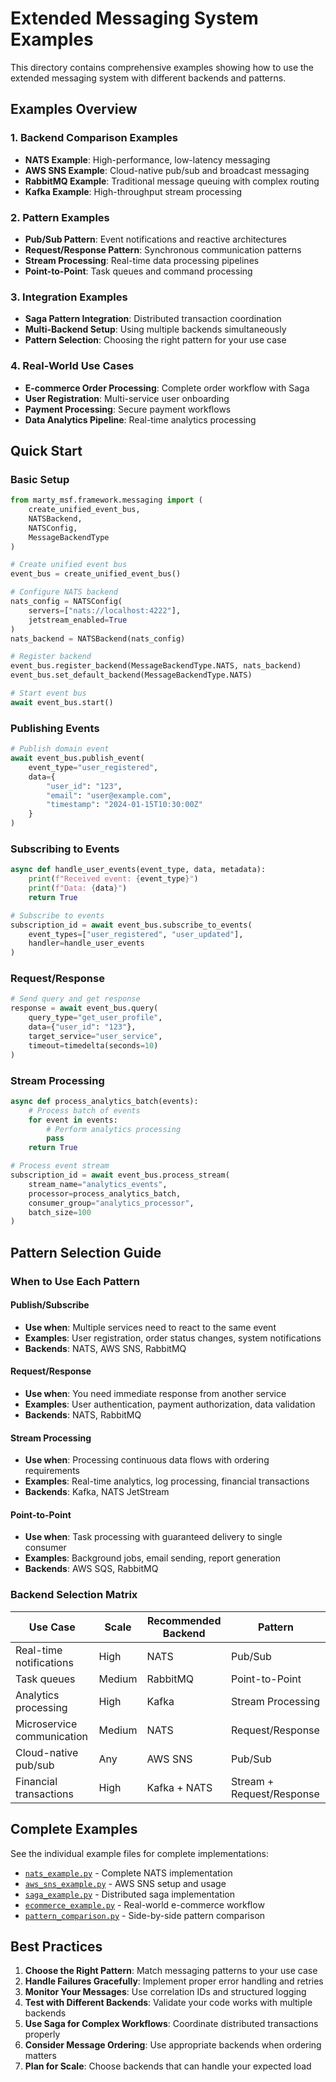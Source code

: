 # Extended Messaging System Examples

This directory contains comprehensive examples showing how to use the extended messaging system with different backends and patterns.

## Examples Overview

### 1. Backend Comparison Examples
- **NATS Example**: High-performance, low-latency messaging
- **AWS SNS Example**: Cloud-native pub/sub and broadcast messaging
- **RabbitMQ Example**: Traditional message queuing with complex routing
- **Kafka Example**: High-throughput stream processing

### 2. Pattern Examples
- **Pub/Sub Pattern**: Event notifications and reactive architectures
- **Request/Response Pattern**: Synchronous communication patterns
- **Stream Processing**: Real-time data processing pipelines
- **Point-to-Point**: Task queues and command processing

### 3. Integration Examples
- **Saga Pattern Integration**: Distributed transaction coordination
- **Multi-Backend Setup**: Using multiple backends simultaneously
- **Pattern Selection**: Choosing the right pattern for your use case

### 4. Real-World Use Cases
- **E-commerce Order Processing**: Complete order workflow with Saga
- **User Registration**: Multi-service user onboarding
- **Payment Processing**: Secure payment workflows
- **Data Analytics Pipeline**: Real-time analytics processing

## Quick Start

### Basic Setup

```python
from marty_msf.framework.messaging import (
    create_unified_event_bus,
    NATSBackend,
    NATSConfig,
    MessageBackendType
)

# Create unified event bus
event_bus = create_unified_event_bus()

# Configure NATS backend
nats_config = NATSConfig(
    servers=["nats://localhost:4222"],
    jetstream_enabled=True
)
nats_backend = NATSBackend(nats_config)

# Register backend
event_bus.register_backend(MessageBackendType.NATS, nats_backend)
event_bus.set_default_backend(MessageBackendType.NATS)

# Start event bus
await event_bus.start()
```

### Publishing Events

```python
# Publish domain event
await event_bus.publish_event(
    event_type="user_registered",
    data={
        "user_id": "123",
        "email": "user@example.com",
        "timestamp": "2024-01-15T10:30:00Z"
    }
)
```

### Subscribing to Events

```python
async def handle_user_events(event_type, data, metadata):
    print(f"Received event: {event_type}")
    print(f"Data: {data}")
    return True

# Subscribe to events
subscription_id = await event_bus.subscribe_to_events(
    event_types=["user_registered", "user_updated"],
    handler=handle_user_events
)
```

### Request/Response

```python
# Send query and get response
response = await event_bus.query(
    query_type="get_user_profile",
    data={"user_id": "123"},
    target_service="user_service",
    timeout=timedelta(seconds=10)
)
```

### Stream Processing

```python
async def process_analytics_batch(events):
    # Process batch of events
    for event in events:
        # Perform analytics processing
        pass
    return True

# Process event stream
subscription_id = await event_bus.process_stream(
    stream_name="analytics_events",
    processor=process_analytics_batch,
    consumer_group="analytics_processor",
    batch_size=100
)
```

## Pattern Selection Guide

### When to Use Each Pattern

#### Publish/Subscribe
- **Use when**: Multiple services need to react to the same event
- **Examples**: User registration, order status changes, system notifications
- **Backends**: NATS, AWS SNS, RabbitMQ

#### Request/Response
- **Use when**: You need immediate response from another service
- **Examples**: User authentication, payment authorization, data validation
- **Backends**: NATS, RabbitMQ

#### Stream Processing
- **Use when**: Processing continuous data flows with ordering requirements
- **Examples**: Real-time analytics, log processing, financial transactions
- **Backends**: Kafka, NATS JetStream

#### Point-to-Point
- **Use when**: Task processing with guaranteed delivery to single consumer
- **Examples**: Background jobs, email sending, report generation
- **Backends**: AWS SQS, RabbitMQ

### Backend Selection Matrix

| Use Case | Scale | Recommended Backend | Pattern |
|----------|-------|-------------------|---------|
| Real-time notifications | High | NATS | Pub/Sub |
| Task queues | Medium | RabbitMQ | Point-to-Point |
| Analytics processing | High | Kafka | Stream Processing |
| Microservice communication | Medium | NATS | Request/Response |
| Cloud-native pub/sub | Any | AWS SNS | Pub/Sub |
| Financial transactions | High | Kafka + NATS | Stream + Request/Response |

## Complete Examples

See the individual example files for complete implementations:

- [`nats_example.py`](./nats_example.py) - Complete NATS implementation
- [`aws_sns_example.py`](./aws_sns_example.py) - AWS SNS setup and usage
- [`saga_example.py`](./saga_example.py) - Distributed saga implementation
- [`ecommerce_example.py`](./ecommerce_example.py) - Real-world e-commerce workflow
- [`pattern_comparison.py`](./pattern_comparison.py) - Side-by-side pattern comparison

## Best Practices

1. **Choose the Right Pattern**: Match messaging patterns to your use case
2. **Handle Failures Gracefully**: Implement proper error handling and retries
3. **Monitor Your Messages**: Use correlation IDs and structured logging
4. **Test with Different Backends**: Validate your code works with multiple backends
5. **Use Saga for Complex Workflows**: Coordinate distributed transactions properly
6. **Consider Message Ordering**: Use appropriate backends when ordering matters
7. **Plan for Scale**: Choose backends that can handle your expected load
